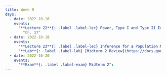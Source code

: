 ```yaml
---
title: Week 9
days:
  - date: 2022-10-16
    events:
      "**Lecture 22**{: .label .label-lec} Power, Type I and Type II Error, Sample Size Cont. [(Recording)](https://berkeley.zoom.us/rec/share/Pvrz-Uo1IFdju93V-l7IJNoaQ2je6hdUYzeFF_Rh4toqfuSGOyzEeKDBZn7yOk7G.JYBuAw9BCYHuKXtG)":
        "Ch. 17"
  - date: 2022-10-18
    events:
      "**Lecture 23**{: .label .label-lec} Inference for a Population Mean with Unknown Standard Deviation ": 
      "**Lab**{: .label .label-lab} [Midterm 2 Review](https://docs.google.com/presentation/d/1l32bUTP0Cdowc14HdIqTWkB6dAGeeU9V0gmlXB4tF-g/edit?usp=sharing) ":
  - date: 2022-10-20
    events:
      "**Exam**{: .label .label-exam} Midterm 2":
---
```

